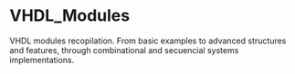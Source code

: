 # VHDL_Modules
VHDL modules recopilation. From basic examples to advanced structures and features, through combinational and secuencial systems implementations.
